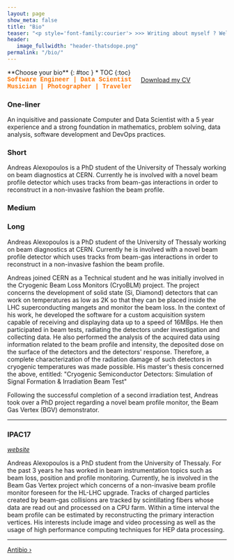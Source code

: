 ```yaml
---
layout: page
show_meta: false
title: "Bio"
teaser: "<p style='font-family:courier'> >>> Writing about myself ? Well, this is quite weird.</p>"
header:
   image_fullwidth: "header-thatsdope.png"
permalink: "/bio/"
---
```

<style>
   .alert-box{
    text-align: center;
   }
</style>

<div class="row">
<div class="medium-4 medium-push-8 columns" markdown="1">
<div class="panel radius" markdown="1">
**Choose your bio**
{: #toc }
*  TOC
{:toc}
</div>
</div><!-- /.medium-4.columns -->

<div class="medium-8 medium-pull-4 columns" markdown="1">

<div class="panel radius">
   <b style="font-family:courier;color:#FF7500">
   Software Engineer | Data Scientist<br>
   Musician | Photographer | Traveler
</b>
</div>

<div class="alert-box {{ info }} {{ include.classes }}"><a href="{{ site.url }}/assets/alexopoulos_cv.pdf">Download my CV</a></div>

</div><!-- /.medium-8.columns -->
</div><!-- /.row -->


### One-liner
An inquisitive and passionate Computer and Data Scientist with a 5 year experience and a strong foundation in mathematics, problem solving, data analysis, software development and DevOps practices.

### Short

Andreas Alexopoulos is a PhD student of the University of Thessaly working on beam diagnostics at CERN. Currently he is involved with a novel beam profile detector which uses tracks from beam-gas interactions in order to reconstruct in a non-invasive fashion the beam profile.

### Medium

### Long

Andreas Alexopoulos is a PhD student of the University of Thessaly working on beam diagnostics at CERN. Currently he is involved with a novel beam profile detector which uses tracks from beam-gas interactions in order to reconstruct in a non-invasive fashion the beam profile.

Andreas joined CERN as a Technical student and he was initially involved in the Cryogenic Beam Loss Monitors (CryoBLM) project. The project concerns the development of solid state (Si, Diamond) detectors that can work on temperatures as low as 2K so that they can be placed inside the LHC superconducting mangets and monitor the beam loss. In the context of his work, he developed the software for a custom acquisition system capable of receiving and displaying data up to a speed of 16MBps. He then participated in beam tests, radiating the detectors under investigation and collecting data. He also performed the analysis of the acquired data using information related to the beam profile and intensity, the deposited dose on the surface of the detectors and the detectors' response. Therefore, a complete characterization of the radiation damage of such detectors in cryogenic temperatures was made possible. His master's thesis concerned the above, entitled: "Cryogenic Semiconductor Detectors: Simulation of Signal Formation & Irradiation Beam Test"

Following the successful completion of a second irradiation test, Andreas took over a PhD project regarding a novel beam profile monitor, the Beam Gas Vertex (BGV) demonstrator. 

---

### IPAC17

_[website](https://ipac17.org/)_

Andreas Alexopoulos is a PhD student from the University of Thessaly. For the past 3 years he has worked in beam instrumentation topics such as beam loss, position and profile monitoring. Currently, he is involved in the Beam Gas Vertex project which concerns of a non-invasive beam profile monitor foreseen for the HL-LHC upgrade. Tracks of charged particles created by beam-gas collisions are tracked by scintillating fibers whose data are read out and processed on a CPU farm. Within a time interval the beam profile can be estimated by reconstructing the primary interaction vertices. His interests include image and video processing as well as the usage of high performance computing techniques for HEP data processing.

---

<a class="radius button small" href="{{ site.url }}/antibio/">Antibio ›</a>

